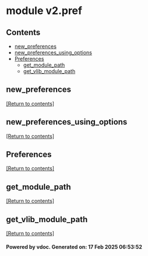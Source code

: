# module v2.pref


## Contents
- [new_preferences](#new_preferences)
- [new_preferences_using_options](#new_preferences_using_options)
- [Preferences](#Preferences)
  - [get_module_path](#get_module_path)
  - [get_vlib_module_path](#get_vlib_module_path)

## new_preferences
[[Return to contents]](#Contents)

## new_preferences_using_options
[[Return to contents]](#Contents)

## Preferences
[[Return to contents]](#Contents)

## get_module_path
[[Return to contents]](#Contents)

## get_vlib_module_path
[[Return to contents]](#Contents)

#### Powered by vdoc. Generated on: 17 Feb 2025 06:53:52

